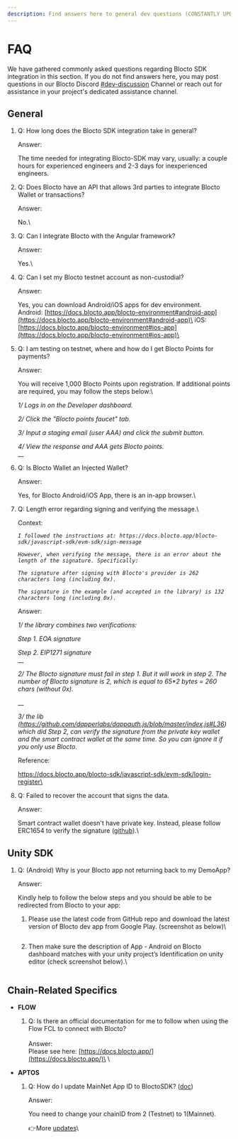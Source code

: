 ```yaml
---
description: Find answers here to general dev questions (CONSTANTLY UPDATING)
---
```


# FAQ

We have gathered commonly asked questions regarding Blocto SDK integration in this section. If you do not find answers here, you may post questions in our Blocto Discord [#dev-discussion](https://discord.com/channels/720454370650619984/1002112367502565466) Channel or reach out for assistance in your project's dedicated assistance channel.



## **General**

1.  Q: How long does the Blocto SDK integration take in general?

    &#x20;

    Answer:&#x20;

    The time needed for integrating Blocto-SDK may vary, usually: a couple hours for experienced engineers and 2-3 days for inexperienced engineers.


2.  Q: Does Blocto have an API that allows 3rd parties to integrate Blocto Wallet or transactions?



    Answer:&#x20;

    No.\

3.  Q: Can I integrate Blocto with the Angular framework?&#x20;



    Answer:

    Yes.\

4.  Q: Can I set my Blocto testnet account as non-custodial?&#x20;



    Answer:

    Yes, you can download Android/iOS apps for dev environment.\
    Android: [https://docs.blocto.app/blocto-environment#android-app](https://docs.blocto.app/blocto-environment#android-app)\
    iOS: [https://docs.blocto.app/blocto-environment#ios-app](https://docs.blocto.app/blocto-environment#ios-app)\

5.  Q: I am testing on testnet, where and how do I get Blocto Points for payments?&#x20;



    Answer:&#x20;

    You will receive 1,000 Blocto Points upon registration. If additional points are required, you may follow the steps below:\


    _1/ Logs in on the Developer dashboard._

    _2/ Click the "Blocto points faucet" tab._

    _3/ Input a staging email (user AAA) and click the submit button._

    _4/ View the response and AAA gets Blocto points._\
    __
6.  Q: Is Blocto Wallet an Injected Wallet?



    Answer:

    Yes, for Blocto Android/iOS App, there is an in-app browser.\

7.  Q: Length error regarding signing and verifying the message.\


    Context:&#x20;

    _`I followed the instructions at: https://docs.blocto.app/blocto-sdk/javascript-sdk/evm-sdk/sign-message`_

    _`However, when verifying the message, there is an error about the length of the signature. Specifically:`_

    _`The signature after signing with Blocto's provider is 262 characters long (including 0x).`_

    _`The signature in the example (and accepted in the library) is 132 characters long (including 0x).`_



    Answer:&#x20;

    _1/ the library combines two verifications:_

    _Step 1. EOA signature_

    _Step 2. EIP1271 signature_\
    __

    _2/ The Blocto signature must fail in step 1. But it will work in step 2. The number of Blocto signature is 2, which is equal to 65\*2 bytes = 260 chars (without 0x)._

    __

    _3/ the lib (https://github.com/dapperlabs/dappauth.js/blob/master/index.js#L36) which did Step 2, can verify the signature from the private key wallet and the smart contract wallet at the same time. So you can ignore it if you only use Blocto._



    Reference:

    https://docs.blocto.app/blocto-sdk/javascript-sdk/evm-sdk/login-register\

8.  Q: Failed to recover the account that signs the data.



    Answer:

    Smart contract wallet doesn't have private key. Instead, please follow ERC1654 to verify the signature ([github](https://github.com/dapperlabs/dappauth.js)).\


## Unity SDK

1.  Q: (Android) Why is your Blocto app not returning back to my DemoApp?&#x20;



    Answer:

    Kindly help to follow the below steps and you should be able to be redirected from Blocto to your app:&#x20;

    1.  Please use the latest code from GitHub repo and download the latest version of Blocto dev app from Google Play. (screenshot as below)\


        <figure><img src="https://lh3.googleusercontent.com/EtxnG0Ppcl84KOeDDYUPxMmsLlGnQ9_jbzGs0K60djG6DNExoHLnrkh6AQiv2dDbIhwzub6NBeXFKEMDLR-o5xjTr1d93CfTv9oNdPbt32BzHpkE9cpK8dodhYkDQtDJ8yl5NUkqqOs57DLyk6BcyLw" alt=""><figcaption></figcaption></figure>
    2.  Then make sure the description of App - Android on Blocto dashboard matches with your unity project’s Identification on unity editor (check screenshot below).\


        <figure><img src="https://lh4.googleusercontent.com/7DIg3uSIbCYFXoFlLY5ygIaqnepBF3TZ7rm5N_lOqz2cKs2Gw-i5ESlEVJJ_miZcGVfxqxjpDzdLC0fbWeEgOe_2G0wT8LFxJwJnbRu_Tir_fg1psJV_5mDJcOBgX9zEK_jJhK4mCWAYSKl6Ig27hWw" alt=""><figcaption></figcaption></figure>

## Chain-Related Specifics

* **FLOW**
  1. Q: Is there an official documentation for me to follow when using the Flow FCL to connect with Blocto?\
     \
     Answer:\
     Please see here: [https://docs.blocto.app/](https://docs.blocto.app/)\
     \

* **APTOS**
  1.  Q: How do I update MainNet App ID to BloctoSDK? ([doc](https://docs.blocto.app/blocto-sdk/javascript-sdk/aptos/provider))



      Answer:

      You need to change your chainID from 2 (Testnet) to 1(Mainnet).

      👉More [updates](https://github.com/aptos-labs/aptos-wallet-adapter)\


